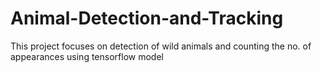 # Animal-Detection-and-Tracking
This project focuses on detection of wild animals and counting the no. of appearances using tensorflow model
